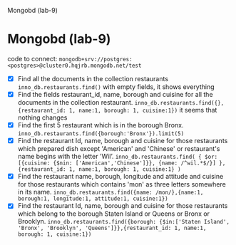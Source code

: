 Mongobd (lab-9)

# Mongobd (lab-9)
code to connect: `mongodb+srv://postgres:<postgres>@cluster0.hqjrb.mongodb.net/test`

- [x] Find all the documents in the collection restaurants
	`inno_db.restaurants.find()` with empty fields, it shows everything
- [x] Find the fields restaurant_id, name, borough and cuisine for all the documents in the collection restaurant.
	`inno_db.restaurants.find({},{restaurant_id: 1, name:1, borough: 1, cuisine:1})` it seems that nothing changes
- [x] Find the first 5 restaurant which is in the borough Bronx.
`inno_db.restaurants.find({borough:'Bronx'}).limit(5)`
- [x] Find the restaurant Id, name, borough and cuisine for those restaurants which prepared dish except 'American' and 'Chinese' or restaurant's name begins with the letter 'Wil’.
`inno_db.restaurants.find( { $or: [{cuisine: {$nin: ['American','Chinese']}}, {name: /^wil.*$/}] },{restaurant_id: 1, name:1, borough: 1, cuisine:1} )`
- [x]  Find the restaurant name, borough, longitude and attitude and cuisine for those restaurants which contains 'mon' as three letters somewhere in its name.
`inno_db.restaurants.find({name: /mon/},{name:1, borough:1, longitude:1, attitude:1, cuisine:1})`
- [x] Find the restaurant Id, name, borough and cuisine for those restaurants which belong to the borough Staten Island or Queens or Bronx or Brooklyn.
`inno_db.restaurants.find({borough: {$in:['Staten Island', 'Bronx', 'Brooklyn', 'Queens']}},{restaurant_id: 1, name:1, borough: 1, cuisine:1})`